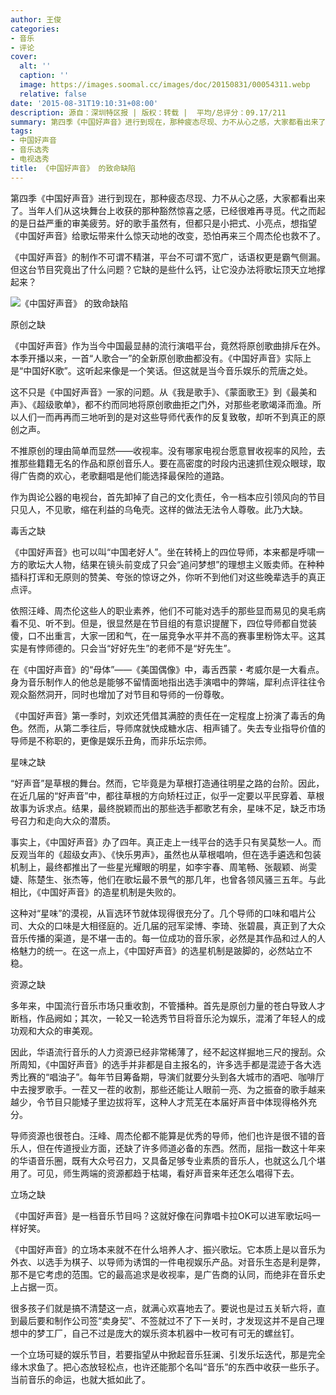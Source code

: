 ```yaml
---
author: 王俊
categories:
- 音乐
- 评论
cover:
  alt: ''
  caption: ''
  image: https://images.soomal.cc/images/doc/20150831/00054311.webp
  relative: false
date: '2015-08-31T19:10:31+08:00'
description: 源自：深圳特区报 | 版权：转载 |  平均/总评分：09.17/211
summary: 第四季《中国好声音》进行到现在，那种疲态尽现、力不从心之感，大家都看出来了。当年人们从这块舞台上收获的那种豁然惊喜之感，已经很难再寻觅。代之而起的是日益严重的审美疲劳。好的歌手虽然有，但都只是小把式、小亮点，想指望《中国好声音》给歌坛带来什么惊天动地的改变，恐怕再来三个周杰伦也救不了……
tags:
- 中国好声音
- 音乐选秀
- 电视选秀
title: 《中国好声音》 的致命缺陷
---
```


第四季《中国好声音》进行到现在，那种疲态尽现、力不从心之感，大家都看出来了。当年人们从这块舞台上收获的那种豁然惊喜之感，已经很难再寻觅。代之而起的是日益严重的审美疲劳。好的歌手虽然有，但都只是小把式、小亮点，想指望《中国好声音》给歌坛带来什么惊天动地的改变，恐怕再来三个周杰伦也救不了。

《中国好声音》的制作不可谓不精湛，平台不可谓不宽广，话语权更是霸气侧漏。但这台节目究竟出了什么问题？它缺的是些什么钙，让它没办法将歌坛顶天立地撑起来？

![《中国好声音》 的致命缺陷](https://images.soomal.cc/images/doc/20150831/00054311.webp)





原创之缺

《中国好声音》作为当今中国最显赫的流行演唱平台，竟然将原创歌曲排斥在外。本季开播以来，一首“人歌合一”的全新原创歌曲都没有。《中国好声音》实际上是“中国好K歌”。这听起来像是一个笑话。但这就是当今音乐娱乐的荒唐之处。

这不只是《中国好声音》一家的问题。从《我是歌手》、《蒙面歌王》到《最美和声》、《超级歌单》，都不约而同地将原创歌曲拒之门外，对那些老歌竭泽而渔。所以人们一而再再而三地听到的是对这些导师代表作的反复致敬，却听不到真正的原创之声。

不推原创的理由简单而显然――收视率。没有哪家电视台愿意冒收视率的风险，去推那些籍籍无名的作品和原创音乐人。要在高密度的时段内迅速抓住观众眼球，取得广告商的欢心，老歌翻唱是他们能选择最保险的道路。

作为舆论公器的电视台，首先卸掉了自己的文化责任，令一档本应引领风向的节目只见人，不见歌，缩在利益的乌龟壳。这样的做法无法令人尊敬。此乃大缺。

毒舌之缺

《中国好声音》也可以叫“中国老好人”。坐在转椅上的四位导师，本来都是呼啸一方的歌坛大人物，结果在镜头前变成了只会“追问梦想”的理想主义贩卖师。在种种插科打诨和无原则的赞美、夸张的惊讶之外，你听不到他们对这些晚辈选手的真正点评。

依照汪峰、周杰伦这些人的职业素养，他们不可能对选手的那些显而易见的臭毛病看不见、听不到。但是，很显然是在节目组的有意识提醒下，四位导师都自觉装傻，口不出重言，大家一团和气，在一届竞争水平并不高的赛事里粉饰太平。这其实是有悖师德的。只会当“好好先生”的老师不是“好先生”。

在《中国好声音》的“母体”――《美国偶像》中，毒舌西蒙・考威尔是一大看点。身为音乐制作人的他总是能够不留情面地指出选手演唱中的弊端，犀利点评往往令观众豁然洞开，同时也增加了对节目和导师的一份尊敬。

《中国好声音》第一季时，刘欢还凭借其满腔的责任在一定程度上扮演了毒舌的角色。然而，从第二季往后，导师席就快成糖水店、相声铺了。失去专业指导价值的导师是不称职的，更像是娱乐丑角，而非乐坛宗师。

星味之缺

“好声音”是草根的舞台。然而，它毕竟是为草根打造通往明星之路的台阶。因此，在近几届的“好声音”中，都往草根的方向矫枉过正，似乎一定要以平民穿着、草根故事为诉求点。结果，最终脱颖而出的那些选手都歌艺有余，星味不足，缺乏市场号召力和走向大众的潜质。

事实上，《中国好声音》办了四年。真正走上一线平台的选手只有吴莫愁一人。而反观当年的《超级女声》、《快乐男声》，虽然也从草根唱响，但在选手遴选和包装机制上，最终都推出了一些星光耀眼的明星，如李宇春、周笔畅、张靓颖、尚雯婕、陈楚生、张杰等，他们在歌坛最不景气的那几年，也曾各领风骚三五年。与此相比，《中国好声音》的造星机制是失败的。

这种对“星味”的漠视，从盲选环节就体现得很充分了。几个导师的口味和唱片公司、大众的口味是大相径庭的。近几届的冠军梁博、李琦、张碧晨，真正到了大众音乐传播的渠道，是不堪一击的。每一位成功的音乐家，必然是其作品和过人的人格魅力的统一。在这一点上，《中国好声音》的选星机制是跛脚的，必然站立不稳。

资源之缺

多年来，中国流行音乐市场只重收割，不管播种。首先是原创力量的苍白导致人才断档，作品阙如；其次，一轮又一轮选秀节目将音乐沦为娱乐，混淆了年轻人的成功观和大众的审美观。

因此，华语流行音乐的人力资源已经非常稀薄了，经不起这样掘地三尺的搜刮。众所周知，《中国好声音》的选手并非都是自主报名的，许多选手都是混迹于各大选秀比赛的“唱油子”。每年节目筹备期，导演们就要分头到各大城市的酒吧、咖啡厅中去搜罗歌手。一茬又一茬的收割，那些还能让人眼前一亮、为之振奋的歌手越来越少，令节目只能矮子里边拔将军，这种人才荒芜在本届好声音中体现得格外充分。

导师资源也很苍白。汪峰、周杰伦都不能算是优秀的导师，他们也许是很不错的音乐人，但在传道授业方面，还缺了许多师道必备的东西。然而，屈指一数这十年来的华语音乐圈，既有大众号召力，又具备足够专业素质的音乐人，也就这么几个堪用了。可见，师生两端的资源都趋于枯竭，看好声音来年还怎么唱得下去。

立场之缺

《中国好声音》是一档音乐节目吗？这就好像在问靠唱卡拉OK可以进军歌坛吗一样好笑。

《中国好声音》的立场本来就不在什么培养人才、振兴歌坛。它本质上是以音乐为外衣、以选手为棋子、以导师为诱饵的一件电视娱乐产品。对音乐生态是利是弊，那不是它考虑的范围。它的最高追求是收视率，是广告商的认同，而绝非在音乐史上占据一页。

很多孩子们就是搞不清楚这一点，就满心欢喜地去了。要说也是过五关斩六将，直到最后要和制作公司签“卖身契”、不签就过不了下一关时，才发现这并不是自己理想中的梦工厂，自己不过是庞大的娱乐资本机器中一枚可有可无的螺丝钉。

一个立场可疑的娱乐节目，若要指望从中掀起音乐狂澜、引发乐坛迭代，那是完全缘木求鱼了。把心态放轻松点，也许还能那个名叫“音乐”的东西中收获一些乐子。当前音乐的命运，也就大抵如此了。